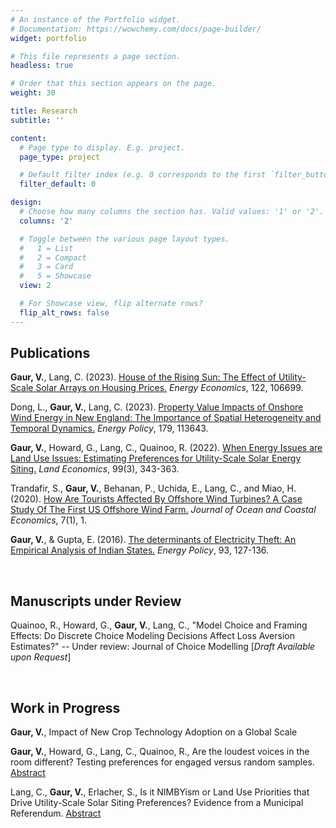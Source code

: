 ```yaml
---
# An instance of the Portfolio widget.
# Documentation: https://wowchemy.com/docs/page-builder/
widget: portfolio

# This file represents a page section.
headless: true

# Order that this section appears on the page.
weight: 30

title: Research
subtitle: ''

content:
  # Page type to display. E.g. project.
  page_type: project

  # Default filter index (e.g. 0 corresponds to the first `filter_button` instance below).
  filter_default: 0

design:
  # Choose how many columns the section has. Valid values: '1' or '2'.
  columns: '2'

  # Toggle between the various page layout types.
  #   1 = List
  #   2 = Compact
  #   3 = Card
  #   5 = Showcase
  view: 2

  # For Showcase view, flip alternate rows?
  flip_alt_rows: false
---
```

## Publications

**Gaur, V.**, Lang, C. (2023). [House of the Rising Sun: The Effect of Utility-Scale Solar Arrays on Housing Prices.](https://www.sciencedirect.com/science/article/pii/S0140988323001974?casa_token=-RXR1ME0nEIAAAAA:PosDyD6JwW8II9qSl4nQr0lBl1mwbB4Vs2TYZMKMQpiz3WZR7KpGGkfnueqW_SVZ1Nr6-lwFKg) *Energy Economics*, 122, 106699.

Dong, L., **Gaur, V.**, Lang, C. (2023). [Property Value Impacts of Onshore Wind Energy in New England: The Importance of Spatial Heterogeneity and Temporal Dynamics.](https://www.sciencedirect.com/science/article/pii/S0301421523002288?casa_token=fxPnlrq0l1EAAAAA:oCI4JALBzhzcumPx6NFqvjSUunl8-bxXDOryNyIihmtSJS_0VWOiRnz6ol787VkqSud-y99N-Q) *Energy Policy*, 179, 113643.

**Gaur, V.**, Howard, G., Lang, C., Quainoo, R. (2022). [When Energy Issues are Land Use Issues: Estimating Preferences for Utility-Scale Solar Energy Siting.](https://le.uwpress.org/content/99/3/343) *Land Economics*, 99(3), 343-363.

Trandafir, S., **Gaur, V.**, Behanan, P., Uchida, E., Lang, C., and Miao, H. (2020). [How Are Tourists Affected By Offshore Wind Turbines? A Case Study Of The First US Offshore Wind Farm.](https://cbe.miis.edu/cgi/viewcontent.cgi?article=1127&context=joce) *Journal of Ocean and Coastal Economics*, 7(1), 1.

**Gaur, V.**, & Gupta, E. (2016). [The determinants of Electricity Theft: An Empirical Analysis of Indian States.](https://www.sciencedirect.com/science/article/pii/S0301421516300878?casa_token=Dq6HjRliVtAAAAAA:SrViZpmz6gBMeUDxh07ruBk8VF0cdpR5n5yIdhPb5H2EYvjQU_cQQ4IWjgjfYqnxJiqw2H6_jQ) *Energy Policy*, 93, 127-136.

<br>

## Manuscripts under Review

Quainoo, R., Howard, G., **Gaur, V.**, Lang, C., "Model Choice and Framing Effects: Do Discrete Choice Modeling Decisions Affect Loss Aversion Estimates?" -- Under review: Journal of Choice Modelling 
[*Draft Available upon Request*]

<br>

## Work in Progress

**Gaur, V.**, Impact of New Crop Technology Adoption on a Global Scale

**Gaur, V.**, Howard, G., Lang, C., Quainoo, R., Are the loudest voices in the room different? Testing preferences for engaged versus random samples. [Abstract](uploads/Abstract_Engaged.pdf)

Lang, C., **Gaur, V.**, Erlacher, S., Is it NIMBYism or Land Use Priorities that Drive Utility-Scale Solar Siting Preferences? Evidence from a Municipal Referendum. [Abstract](uploads/Abstract_SolarNK.pdf) 
